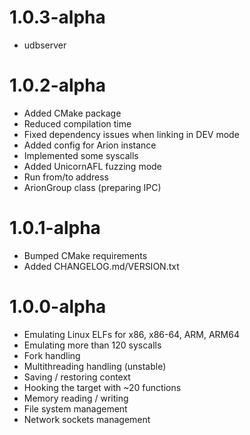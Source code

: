 # 1.0.3-alpha
- udbserver

# 1.0.2-alpha
- Added CMake package
- Reduced compilation time
- Fixed dependency issues when linking in DEV mode
- Added config for Arion instance
- Implemented some syscalls
- Added UnicornAFL fuzzing mode
- Run from/to address
- ArionGroup class (preparing IPC)

# 1.0.1-alpha
- Bumped CMake requirements
- Added CHANGELOG.md/VERSION.txt

# 1.0.0-alpha
- Emulating Linux ELFs for x86, x86-64, ARM, ARM64
- Emulating more than 120 syscalls
- Fork handling
- Multithreading handling (unstable)
- Saving / restoring context
- Hooking the target with ~20 functions
- Memory reading / writing
- File system management
- Network sockets management
